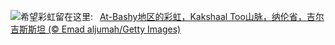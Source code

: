 ![](https://www.bing.com/th?id=OHR.KyrgyzstanRainbow_ZH-CN8027219590_UHD.jpg&w=1000)希望彩虹留在这里:&nbsp;&ensp;[At-Bashy地区的彩虹，Kakshaal Too山脉，纳伦省，吉尔吉斯斯坦 (© Emad aljumah/Getty Images)](https://www.bing.com/th?id=OHR.KyrgyzstanRainbow_ZH-CN8027219590_UHD.jpg)
<br><br/>

